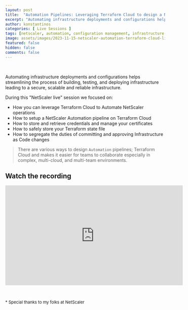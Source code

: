 ```yaml
---
layout: post
title:  "Automation Pipelines: Leveraging Terraform Cloud to design a NetScaler Automation strategy [Video]"
excerpt: "Automating infrastructure deployments and configurations helps streamlining the process of building, testing, and deploying infrastructure leading to a secure, scalable and reliable infrastructure. A NetScaler Live demo."
author: konstantinos
categories: [ Live Sessions ]
tags: [netscaler, automation, configuration management, infrastructure as code, terraform]
image: assets/images/2023-11-15-netscaler-automation-terraform-cloud-live-session.png
featured: false
hidden: false
comments: false
---
```


&nbsp;  

Automating infrastructure deployments and configurations helps streamlining the process of building, testing, and deploying infrastructure leading to a secure, scalable and reliable infrastructure.

During this "NetScaler live" session we focused on:

- How you can leverage Terraform Cloud to Automate NetScaler operations
- How to setup a NetScaler Automation pipeline on Terraform Cloud
- How to store and retrieve credentials and manage your certificates
- How to safely store your Terraform state file
- How to segregate the duties of committing and approving Infrastructure as Code changes

> There are various ways to design `Automation` pipelines; Terraform Cloud and makes it easier for teams to collaborate especially in complex, multi-cloud, and multi-team environments.


## Watch the recording

<iframe width="560" height="315" src="https://www.youtube.com/embed/6PlnLlh2wAs?si=mfizTlmLGt5LNEIs" title="YouTube video player" frameborder="0" allow="accelerometer; autoplay; clipboard-write; encrypted-media; gyroscope; picture-in-picture; web-share" allowfullscreen></iframe>


&nbsp;  

<div style="font-size: small;">* Special thanks to my folks at NetScaler</div>

&nbsp;  